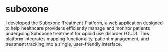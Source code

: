 # suboxone
I developed the Suboxone Treatment Platform, a web application designed to help healthcare providers efficiently manage and monitor patients undergoing Suboxone treatment for opioid use disorder (OUD). This platform integrates mapping functionality, patient management, and treatment tracking into a single, user-friendly interface.
